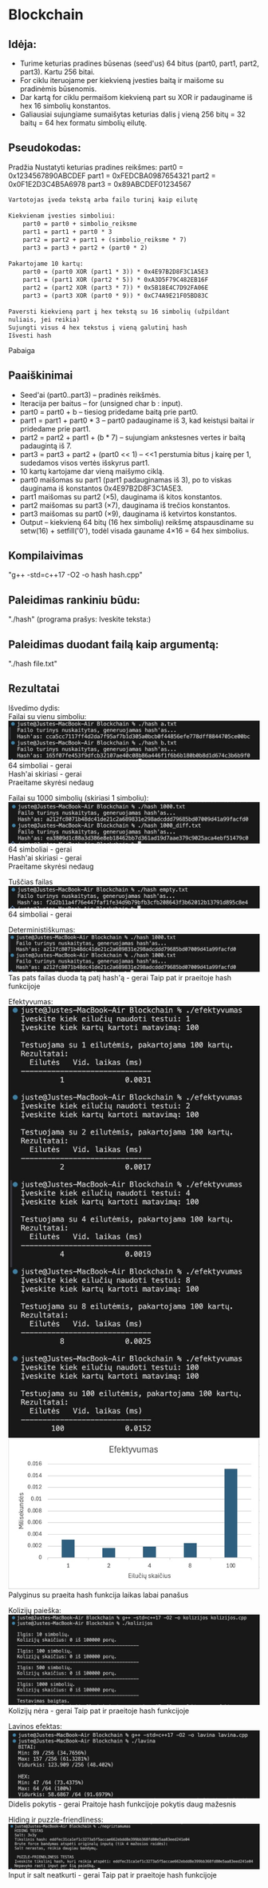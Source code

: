 # Blockchain

## Idėja:
- Turime keturias pradines būsenas (seed'us) 64 bitus (part0, part1, part2, part3). Kartu 256 bitai.
- For ciklu iteruojame per kiekvieną įvesties baitą ir maišome su pradinėmis būsenomis.
- Dar kartą for ciklu permaišom kiekvieną part su XOR ir padauginame iš hex 16 simbolių konstantos.
- Galiausiai sujungiame sumaišytas keturias dalis į vieną 256 bitų = 32 baitų = 64 hex formatu simbolių eilutę.

## Pseudokodas:
Pradžia
    Nustatyti keturias pradines reikšmes:
        part0 = 0x1234567890ABCDEF
        part1 = 0xFEDCBA0987654321
        part2 = 0x0F1E2D3C4B5A6978
        part3 = 0x89ABCDEF01234567

    Vartotojas įveda tekstą arba failo turinį kaip eilutę

    Kiekvienam įvesties simboliui:
        part0 = part0 + simbolio_reiksme
        part1 = part1 + part0 * 3
        part2 = part2 + part1 + (simbolio_reiksme * 7)
        part3 = part3 + part2 + (part0 * 2)

    Pakartojame 10 kartų:
        part0 = (part0 XOR (part1 * 3)) * 0x4E97B2D8F3C1A5E3
        part1 = (part1 XOR (part2 * 5)) * 0xA3D5F79C482EB16F
        part2 = (part2 XOR (part3 * 7)) * 0x5B18E4C7D92FA06E
        part3 = (part3 XOR (part0 * 9)) * 0xC74A9E21F05BD83C

    Paversti kiekvieną part į hex tekstą su 16 simbolių (užpildant nuliais, jei reikia)
    Sujungti visus 4 hex tekstus į vieną galutinį hash
    Išvesti hash
Pabaiga

## Paaiškinimai
- Seed'ai (part0..part3) – pradinės reikšmės.
- Iteracija per baitus – for (unsigned char b : input).
- part0 = part0 + b – tiesiog pridedame baitą prie part0.
- part1 = part1 + part0 * 3 – part0 padauginame iš 3, kad keistųsi baitai ir pridedame prie part1.
- part2 = part2 + part1 + (b * 7) – sujungiam ankstesnes vertes ir baitą padaugintą iš 7.
- part3 = part3 + part2 + (part0 << 1) – <<1 perstumia bitus į kairę per 1, sudedamos visos vertės išskyrus part1.
- 10 kartų kartojame dar vieną maišymo ciklą.
- part0 maišomas su part1 (part1 padauginamas iš 3), po to viskas dauginama iš konstantos 0x4E97B2D8F3C1A5E3.
- part1 maišomas su part2 (×5), dauginama iš kitos konstantos.
- part2 maišomas su part3 (×7), dauginama iš trečios konstantos.
- part3 maišomas su part0 (×9), dauginama iš ketvirtos konstantos.
- Output – kiekvieną 64 bitų (16 hex simbolių) reikšmę atspausdiname su setw(16) + setfill('0'), todėl visada gauname 4×16 = 64 hex simbolius.


## Kompilaivimas
"g++ -std=c++17 -O2 -o hash hash.cpp"

## Paleidimas rankiniu būdu: 
"./hash" (programa prašys: Iveskite teksta:)

## Paleidimas duodant failą kaip argumentą: 
"./hash file.txt"



## Rezultatai
Išvedimo dydis:<br>
Failai su vienu simboliu:
![1 simbolis](10.jpeg)
64 simboliai - gerai<br>
Hash'ai skiriasi - gerai<br>
Praeitame skyrėsi nedaug

Failai su 1000 simbolių (skiriasi 1 simboliu):
![1000 simbolių](11.jpeg)
64 simboliai - gerai<br>
Hash'ai skiriasi - gerai<br>
Praeitame skyrėsi nedaug

Tuščias failas
![tuščias failas](12.jpeg)
64 simboliai - gerai

Deterministiškumas:
![1000 simbolių du kartus](13.jpeg)
Tas pats failas duoda tą patį hash'ą - gerai
Taip pat ir praeitoje hash funkcijoje

Efektyvumas:<br>
![Efektyvumas](14.jpeg)
![Diagrama](18.jpeg)
Palyginus su praeita hash funkcija laikas labai panašus

Kolizijų paieška:<br>
![Kolizijos](15.jpeg)<br>
Kolizijų nėra - gerai
Taip pat ir praeitoje hash funkcijoje

Lavinos efektas:<br>
![Lavinos efektas](16.jpeg)<br>
Didelis pokytis - gerai
Praitoje hash funkcijoje pokytis daug mažesnis

Hiding ir puzzle-friendliness:<br>
![Hiding ir puzzle friendliness](17.jpeg)<br>
Input ir salt neatkurti - gerai
Taip pat ir praeitoje hash funkcijoje